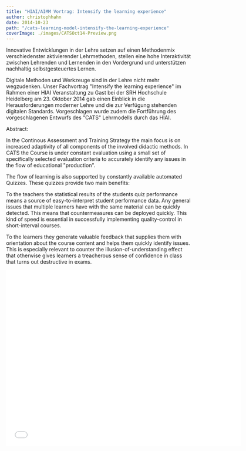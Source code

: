```yaml
---
title: "HIAI/AIMM Vortrag: Intensify the learning experience"
author: christophhahn
date: 2014-10-23
path: "/cats-learning-model-intensify-the-learning-experience"
coverImage: ./images/CATSOct14-Preview.png
---
```


Innovative Entwicklungen in der Lehre setzen auf einen Methodenmix verschiedenster aktivierender Lehrmethoden, stellen eine hohe Interaktivität zwischen Lehrenden und Lernenden in den Vordergrund und unterstützen nachhaltig selbstgesteuertes Lernen.

Digitale Methoden und Werkzeuge sind in der Lehre nicht mehr wegzudenken. Unser Fachvortrag "Intensify the learning experience" im Rahmen einer HIAI Veranstaltung zu Gast bei der SRH Hochschule Heidelberg am 23. Oktober 2014 gab einen Einblick in die Herausforderungen moderner Lehre und die zur Verfügung stehenden digitalen Standards. Vorgeschlagen wurde zudem die Fortführung des vorgeschlagenen Entwurfs des "CATS" Lehrmodells durch das HIAI.

Abstract:

In the Continous Assessment and Training Strategy the main focus is on increased adaptivity of all components of the involved didactic methods. In CATS the Course is under constant evaluation using a small set of specifically selected evaluation criteria to accurately identify any issues in the flow of educational "production".

The flow of learning is also supported by constantly available automated Quizzes. These quizzes provide two main benefits:

To the teachers the statistical results of the students quiz performance means a source of easy-to-interpret student performance data. Any general issues that multiple learners have with the same material can be quickly detected. This means that countermeasures can be deployed quickly. This kind of speed is essential in successfully implementing quality-control in short-interval courses.

To the learners they generate valuable feedback that supplies them with orientation about the course content and helps them quickly identify issues. This is especially relevant to counter the illusion-of-understanding effect that otherwise gives learners a treacherous sense of confidence in class that turns out destructive in exams.

<iframe src="//www.slideshare.net/slideshow/embed_code/43470383" width="640" height="480" frameborder="0" marginwidth="0" marginheight="0" scrolling="no"></iframe>

